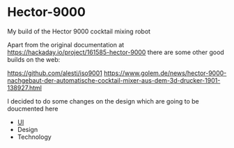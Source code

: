 # Hector-9000
My build of the Hector 9000 cocktail mixing robot

Apart from the original documentation at https://hackaday.io/project/161585-hector-9000 there are some other good builds on the web:

https://github.com/alesti/iso9001
https://www.golem.de/news/hector-9000-nachgebaut-der-automatische-cocktail-mixer-aus-dem-3d-drucker-1901-138927.html

I decided to do some changes on the design which are going to be doucmented here

- [UI](https://github.com/crjeder/Hector-9000/edit/master/UI.md)
- Design
- Technology
